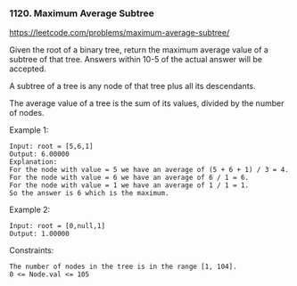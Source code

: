 ### 1120. Maximum Average Subtree

https://leetcode.com/problems/maximum-average-subtree/

Given the root of a binary tree, return the maximum average value of a subtree of that tree. Answers within 10-5 of the actual answer will be accepted.

A subtree of a tree is any node of that tree plus all its descendants.

The average value of a tree is the sum of its values, divided by the number of nodes.



Example 1:


    Input: root = [5,6,1]
    Output: 6.00000
    Explanation:
    For the node with value = 5 we have an average of (5 + 6 + 1) / 3 = 4.
    For the node with value = 6 we have an average of 6 / 1 = 6.
    For the node with value = 1 we have an average of 1 / 1 = 1.
    So the answer is 6 which is the maximum.
Example 2:

    Input: root = [0,null,1]
    Output: 1.00000


Constraints:

    The number of nodes in the tree is in the range [1, 104].
    0 <= Node.val <= 105